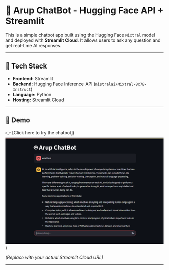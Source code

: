 # 🤖 Arup ChatBot - Hugging Face API + Streamlit

This is a simple chatbot app built using the Hugging Face `Mixtral` model and deployed with **Streamlit Cloud**. It allows users to ask any question and get real-time AI responses.

---

## 🧠 Tech Stack

- **Frontend:** Streamlit
- **Backend:** Hugging Face Inference API (`mistralai/Mixtral-8x7B-Instruct`)
- **Language:** Python
- **Hosting:** Streamlit Cloud

---

## 🚀 Demo

👉 [Click here to try the chatbot](![alt text](image-1.png))

*(Replace with your actual Streamlit Cloud URL)*

---



